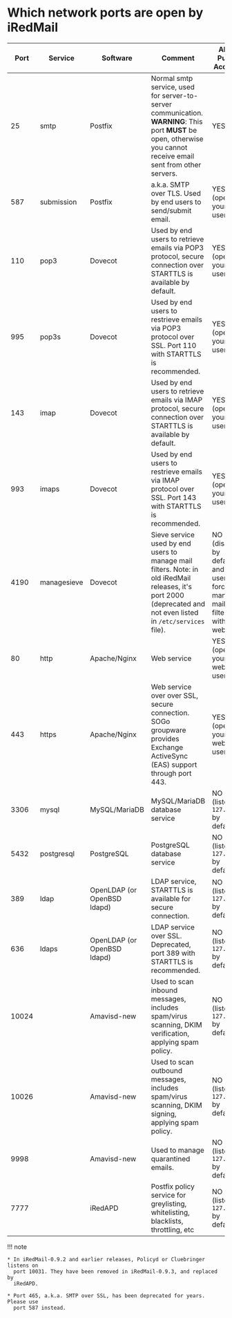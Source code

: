 # Which network ports are open by iRedMail

Port | Service | Software | Comment | Allow Public Access?
--- |--- |--- |--- |---
25 | smtp | Postfix | Normal smtp service, used for server-to-server communication. __WARNING__: This port __MUST__ be open, otherwise you cannot receive email sent from other servers. | YES
587 | submission | Postfix | a.k.a. SMTP over TLS. Used by end users to send/submit email. | YES (open to your end users)
110 | pop3 | Dovecot | Used by end users to retrieve emails via POP3 protocol, secure connection over STARTTLS is available by default. | YES (open to your end users)
995 | pop3s | Dovecot | Used by end users to restrieve emails via POP3 protocol over SSL. Port 110 with STARTTLS is recommended. | YES (open to your end users)
143 | imap |Dovecot | Used by end users to retrieve emails via IMAP protocol, secure connection over STARTTLS is available by default. | YES (open to your end users)
993 | imaps | Dovecot | Used by end users to restrieve emails via IMAP protocol over SSL. Port 143 with STARTTLS is recommended. | YES (open to your end users)
4190 | managesieve | Dovecot | Sieve service used by end users to manage mail filters. Note: in old iRedMail releases, it's port 2000 (deprecated and not even listed in `/etc/services` file). | NO (disabled by default and users are forced to manage mail filters with webmail)
80 | http | Apache/Nginx | Web service | YES (open to your webmail users)
443 | https | Apache/Nginx | Web service over over SSL, secure connection. SOGo groupware provides Exchange ActiveSync (EAS) support through port 443. | YES (open to your webmail users)
3306 | mysql | MySQL/MariaDB | MySQL/MariaDB database service | NO (listen on `127.0.0.1` by default)
5432 | postgresql | PostgreSQL | PostgreSQL database service | NO (listen on `127.0.0.1` by default)
389 | ldap | OpenLDAP (or OpenBSD ldapd) | LDAP service, STARTTLS is available for secure connection. | NO (listen on `127.0.0.1` by default)
636 |ldaps | OpenLDAP (or OpenBSD ldapd) | LDAP service over SSL. Deprecated, port 389 with STARTTLS is recommended. | NO (listen on `127.0.0.1` by default)
10024 | | Amavisd-new | Used to scan inbound messages, includes spam/virus scanning, DKIM verification, applying spam policy. | NO (listen on `127.0.0.1` by default)
10026 | | Amavisd-new | Used to scan outbound messages, includes spam/virus scanning, DKIM signing, applying spam policy. | NO (listen on `127.0.0.1` by default)
9998 | | Amavisd-new | Used to manage quarantined emails. | NO (listen on `127.0.0.1` by default)
7777 | | iRedAPD | Postfix policy service for greylisting, whitelisting, blacklists, throttling, etc | NO (listen on `127.0.0.1` by default)

!!! note

    * In iRedMail-0.9.2 and earlier releases, Policyd or Cluebringer listens on
      port 10031. They have been removed in iRedMail-0.9.3, and replaced by
      iRedAPD.

    * Port 465, a.k.a. SMTP over SSL, has been deprecated for years. Please use
      port 587 instead.
